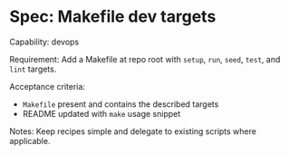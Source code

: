 <!-- OPENSPEC:START -->
# Spec: Makefile dev targets

Capability: devops

Requirement: Add a Makefile at repo root with `setup`, `run`, `seed`, `test`, and `lint` targets.

Acceptance criteria:

- `Makefile` present and contains the described targets
- README updated with `make` usage snippet

Notes: Keep recipes simple and delegate to existing scripts where applicable.

<!-- OPENSPEC:END -->
